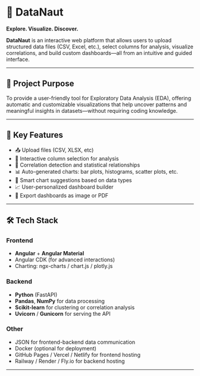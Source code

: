 # 🌌 DataNaut

**Explore. Visualize. Discover.**

**DataNaut** is an interactive web platform that allows users to upload structured data files (CSV, Excel, etc.), select columns for analysis, visualize correlations, and build custom dashboards—all from an intuitive and guided interface.

---

## 🧠 Project Purpose

To provide a user-friendly tool for Exploratory Data Analysis (EDA), offering automatic and customizable visualizations that help uncover patterns and meaningful insights in datasets—without requiring coding knowledge.

---

## 🚀 Key Features

- 📤 Upload files (CSV, XLSX, etc)
- 🧩 Interactive column selection for analysis
- 🔗 Correlation detection and statistical relationships
- 📊 Auto-generated charts: bar plots, histograms, scatter plots, etc.
- 🧠 Smart chart suggestions based on data types
- 📈 User-personalized dashboard builder
- 📁 Export dashboards as image or PDF

---

## 🛠️ Tech Stack

### Frontend
- **Angular** + **Angular Material**
- Angular CDK (for advanced interactions)
- Charting: ngx-charts / chart.js / plotly.js

### Backend
- **Python** (FastAPI)
- **Pandas**, **NumPy** for data processing
- **Scikit-learn** for clustering or correlation analysis
- **Uvicorn** / **Gunicorn** for serving the API

### Other
- JSON for frontend-backend data communication
- Docker (optional for deployment)
- GitHub Pages / Vercel / Netlify for frontend hosting
- Railway / Render / Fly.io for backend hosting

---
